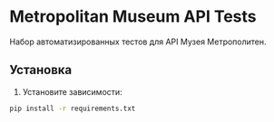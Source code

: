 # Metropolitan Museum API Tests

Набор автоматизированных тестов для API Музея Метрополитен.

## Установка

1. Установите зависимости:
```bash
pip install -r requirements.txt